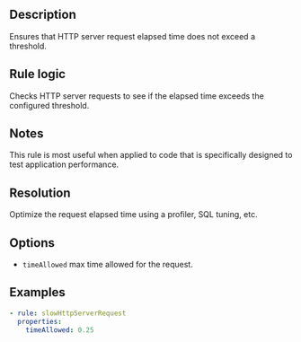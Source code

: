 ## Description

Ensures that HTTP server request elapsed time does not exceed a threshold.

## Rule logic

Checks HTTP server requests to see if the elapsed time exceeds the configured threshold.

## Notes

This rule is most useful when applied to code that is specifically designed to test application
performance.

## Resolution

Optimize the request elapsed time using a profiler, SQL tuning, etc.

## Options

- `timeAllowed` max time allowed for the request.

## Examples

```yaml
- rule: slowHttpServerRequest
  properties:
    timeAllowed: 0.25
```
